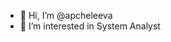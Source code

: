 - 👋 Hi, I’m @apcheleeva
- 👀 I’m interested in System Analyst

<!---
apcheleeva/apcheleeva is a ✨ special ✨ repository because its `README.md` (this file) appears on your GitHub profile.
You can click the Preview link to take a look at your changes.
--->
